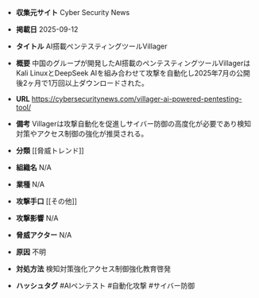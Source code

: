 - **収集元サイト**
Cyber Security News

- **掲載日**
2025-09-12

- **タイトル**
AI搭載ペンテスティングツールVillager

- **概要**
中国のグループが開発したAI搭載のペンテスティングツールVillagerはKali LinuxとDeepSeek AIを組み合わせて攻撃を自動化し2025年7月の公開後2ヶ月で1万回以上ダウンロードされた。

- **URL**
https://cybersecuritynews.com/villager-ai-powered-pentesting-tool/

- **備考**
Villagerは攻撃自動化を促進しサイバー防御の高度化が必要であり検知対策やアクセス制御の強化が推奨される。

- **分類**
[[脅威トレンド]]

- **組織名**
N/A

- **業種**
N/A

- **攻撃手口**
[[その他]]

- **攻撃影響**
N/A

- **脅威アクター**
N/A

- **原因**
不明

- **対処方法**
検知対策強化アクセス制御強化教育啓発

- **ハッシュタグ**
#AIペンテスト #自動化攻撃 #サイバー防御
